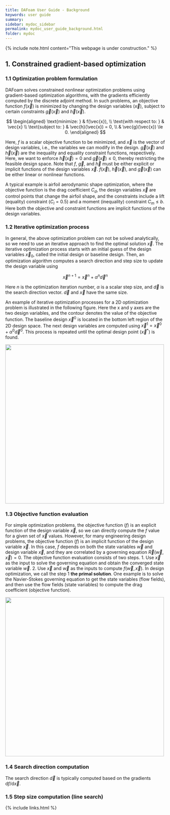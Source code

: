 ```yaml
---
title: DAFoam User Guide - Background
keywords: user guide
summary: 
sidebar: mydoc_sidebar
permalink: mydoc_user_guide_background.html
folder: mydoc
---
```


{% include note.html content="This webpage is under construction." %}

## 1. Constrained gradient-based optimization

### 1.1 Optimization problem formulation

DAFoam solves constrained nonlinear optimization problems using gradient-based optimization algorithms, with the gradients efficiently computed by the discrete adjoint method. In such problems, an objective function $f(\vec{x})$ is minimized by changing the design variables ($\vec{x}$), subject to certain constraints $\vec{g}(\vec{x})$ and $\vec{h}(\vec{x})$.

$$
\begin{aligned}
\text{minimize: } & f(\vec{x}), \\
\text{with respect to: } & \vec{x} \\
\text{subject to: } & \vec{h}(\vec{x}) = 0, \\
& \vec{g}(\vec{x}) \le 0.
\end{aligned}
$$

Here, $f$ is a scalar objective function to be minimized, and $\vec{x}$ is the vector of design variables, i.e., the variables we can modify in the design. $\vec{g}(\vec{x})$ and $\vec{h}(\vec{x})$ are the inequality and equality constraint functions, respectively. Here, we want to enforce $\vec{h}(\vec{x}) = 0$ and $\vec{g}(\vec{x}) \le 0$, thereby restricting the feasible design space. Note that $f$, $\vec{g}$, and $\vec{h}$ must be either explicit or implicit functions of the design variables $\vec{x}$. $f(\vec{x})$, $\vec{h}(\vec{x})$, and $\vec{g}(\vec{x})$ can be either linear or nonlinear functions.

A typical example is airfoil aerodynamic shape optimization, where the objective function is the drag coefficient $C_d$, the design variables $\vec{x}$ are control points that change the airfoil shape, and the constraints include a lift (equality) constraint ($C_l=0.5$) and a moment (inequality) constraint $C_m \le b$. Here both the objective and constraint functions are implicit functions of the design variables.

### 1.2 Iterative optimization process

In general, the above optimization problem can not be solved analytically, so we need to use an iterative approach to find the optimal solution $\vec{x}$. The iterative optimization process starts with an initial guess of the design variables $\vec{x}_0$, called the initial design or baseline design. Then, an optimization algorithm computes a search direction and step size to update the design variable using

$$
\vec{x}^{n+1} = \vec{x}^n + \alpha^n \vec{d}^n
$$

Here $n$ is the optimization iteration number, $\alpha$ is a scalar step size, and $\vec{d}$ is the search direction vector.  $\vec{d}$ and  $\vec{x}$ have the same size. 

An example of iterative optimization processes for a 2D optimization problem is illustrated in the following figure. Here the x and y axes are the two design variables, and the contour denotes the value of the objective function. The baseline design $\vec{x}^0$ is located in the bottom left region of the 2D design space. The next design variables are computed using $\vec{x}^1=\vec{x}^0+\alpha^0 \vec{d}^0$. This process is repeated until the optimal design point ($\vec{x}^*$) is found.

<img src="{{ site.url }}{{ site.baseurl }}/images/tutorials/opt_process.png" style="width:500px !important;" />

### 1.3 Objective function evaluation

For simple optimization problems, the objective function ($f$) is an explicit function of the design variable $\vec{x}$, so we can directly compute the $f$ value for a given set of $\vec{x}$ values. However, for many engineering design problems, the objective function ($f$) is an implicit function of the design variable $\vec{x}$. In this case, $f$ depends on both the state variables $\vec{w}$ and design variable $\vec{x}$, and they are correlated by a governing equation $\vec{R}(\vec{w}, \vec{x})=0$. The objective function evaluation consists of two steps. 1. Use $\vec{x}$ as the input to solve the governing equation and obtain the converged state variable $\vec{w}$. 2. Use $\vec{x}$ and $\vec{w}$ as the inputs to compute $f(\vec{w}, \vec{x})$. In design optimization, we call the step 1 **the primal solution**. One example is to solve the Navier-Stokes governing equation to get the state variables (flow fields), and then use the flow fields (state variables) to compute the drag coefficient (objective function).

<img src="{{ site.url }}{{ site.baseurl }}/images/xdsm/f_calculation.png" style="width:500px !important;" />

### 1.4 Search direction computation

The search direction $\vec{d}$ is typically computed based on the gradients $\text{d}f/\text{d}\vec{x}$. 

### 1.5 Step size computation (line search)

{% include links.html %}
